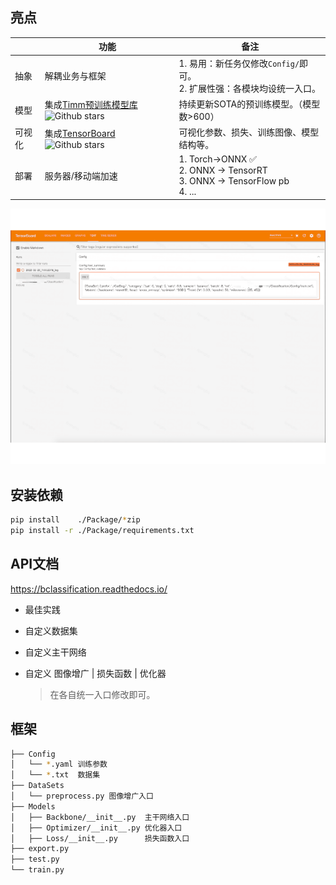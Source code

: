 ## 亮点

|          | 功能                                                         | 备注                                                         |
| -------- | ------------------------------------------------------------ | ------------------------------------------------------------ |
| 抽象     | 解耦业务与框架                                               | 1. 易用：新任务仅修改`Config/`即可。 <br/>2. 扩展性强：各模块均设统一入口。 |
| 模型     | 集成[Timm预训练模型库](https://github.com/rwightman/pytorch-image-models) ![Github stars](https://img.shields.io/github/stars/rwightman/pytorch-image-models.svg) | 持续更新SOTA的预训练模型。（模型数>600）                                   |
| 可视化   | 集成[TensorBoard](https://github.com/tensorflow/tensorboard)![Github stars](https://img.shields.io/github/stars/tensorflow/tensorboard.svg) | 可视化参数、损失、训练图像、模型结构等。                     |
| 部署 | 服务器/移动端加速                                                        | 1. Torch->ONNX ✅<br/>2. ONNX -> TensorRT<br/>3. ONNX -> TensorFlow pb<br/>4. ... |

<div align=center><img src="./Docs/source/imgs/tsdb.gif" ></div>



## 安装依赖

```bash
pip install    ./Package/*zip
pip install -r ./Package/requirements.txt 
```

## API文档

https://bclassification.readthedocs.io/

- 最佳实践

- 自定义数据集

- 自定义主干网络

- 自定义 图像增广 | 损失函数 | 优化器

  > 在各自统一入口修改即可。

## 框架

```bash
├── Config
│   └── *.yaml 训练参数
│   └── *.txt  数据集 
├── DataSets
│   └── preprocess.py 图像增广入口
├── Models
│   ├── Backbone/__init__.py  主干网络入口
│   ├── Optimizer/__init__.py 优化器入口
│   ├── Loss/__init__.py      损失函数入口
├── export.py
├── test.py
└── train.py
```

